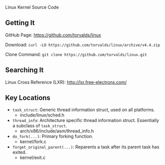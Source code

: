 Linux Kernel Source Code

Getting It
----------

GitHub Page:
https://github.com/torvalds/linux

Download:
`curl -LO https://github.com/torvalds/linux/archive/v4.4.zip`

Clone Command:
`git clone https://github.com/torvalds/linux.git`

Searching It
------------

Linux Cross Reference (LXR):
http://lxr.free-electrons.com/

Key Locations
-------------

* `task_struct`: Generic thread information struct, used on all platforms.
  * include/linux/sched.h
* `thread_info`: Architecture specific thread information struct. Essentially a subclass of `task_struct`.
  * arch/x86/include/asm/thread_info.h
* `do_fork(...)`: Primary forking function.
  * kernel/fork.c
* `forget_original_parent(...)`: Reparents a task after its parent task has exited.
  * kernel/exit.c
